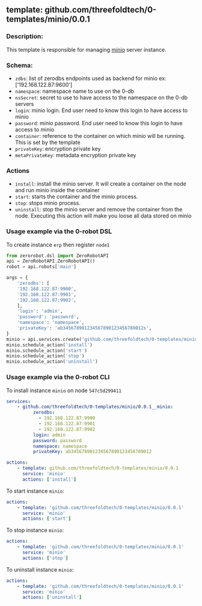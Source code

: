 ## template: github.com/threefoldtech/0-templates/minio/0.0.1

### Description:
This template is responsible for managing [minio](https://minio.io/) server instance.

### Schema:

- `zdbs`: list of zerodbs endpoints used as backend for minio ex: ['192.168.122.87:9600']
- `namespace`: namespace name to use on the 0-db
- `nsSecret`: secret to use to have access to the namespace on the 0-db servers
- `login`: minio login. End user need to know this login to have access to minio
- `password`: minio password. End user need to know this login to have access to minio
- `container`: reference to the container on which minio will be running. This is set by the template
- `privateKey`: encryption private key
- `metaPrivateKey`: metadata encryption private key

### Actions
- `install`: install the minio server. It will create a container on the node and run minio inside the container
- `start`: starts the container and the minio process. 
- `stop`: stops minio process.
- `uninstall`: stop the minio server and remove the container from the node. Executing this action will make you loose all data stored on minio


### Usage example via the 0-robot DSL

To create instance `erp` then register `node1`

```python
from zerorobot.dsl import ZeroRobotAPI
api = ZeroRobotAPI.ZeroRobotAPI()
robot = api.robots['main']

args = {
    'zerodbs': [
    '192.168.122.87:9900',
    '192.168.122.87:9901',
    '192.168.122.87:9902',
    ],
    'login': 'admin',
    'password': 'password',
    'namespace': 'namespace',
    'privateKey': 'ab345678901234567890123456789012s',
}
minio = api.services.create('github.com/threefoldtech/0-templates/minio/0.0.1', 'minio', args)
minio.schedule_action('install')
minio.schedule_action('start')
minio.schedule_action('stop')
minio.schedule_action('uninstall')

```

### Usage example via the 0-robot CLI

To install instance `minio` on node `547c5d299411`

```yaml
services:
    - github.com/threefoldtech/0-templates/minio/0.0.1__minio:
          zerodbs:
            - 192.168.122.87:9900
            - 192.168.122.87:9901
            - 192.168.122.87:9902
          login: admin
          password: password
          namespace: namespace
          privateKey: ab345678901234567890123456789012

actions:
    - template: github.com/threefoldtech/0-templates/minio/0.0.1
      service: 'minio'
      actions: ['install']
```

To start instance `minio`:

```yaml
actions:
    - template: 'github.com/threefoldtech/0-templates/minio/0.0.1'
      service: 'minio'
      actions: ['start']
```

To stop instance `minio`:

```yaml
actions:
    - template: 'github.com/threefoldtech/0-templates/minio/0.0.1'
      service: 'minio'
      actions: ['stop']
```

To uninstall instance `minio`:

```yaml
actions:
    - template: 'github.com/threefoldtech/0-templates/minio/0.0.1'
      service: 'minio'
      actions: ['uninstall']
```
